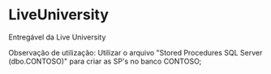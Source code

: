 # LiveUniversity
Entregável da Live University

Observação de utilização:
Utilizar o arquivo "Stored Procedures SQL Server (dbo.CONTOSO)" para criar as SP's no banco CONTOSO;
